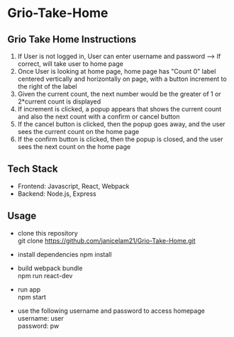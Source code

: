 # Grio-Take-Home


## Grio Take Home Instructions
1. If User is not logged in, User can enter username and password --> If correct, will take user to home page
2. Once User is looking at home page, home page has "Count 0" label centered vertically and horizontally on page, with a button increment to the right of the label
3. Given the current count, the next number would be the greater of 1 or 2*current count is displayed
4. If increment is clicked, a popup appears that shows the current count and also the next count with a confirm or cancel button
5. If the cancel button is clicked, then the popup goes away, and the user sees the current count on the home page
6. If the confirm button is clicked, then the popup is closed, and the user sees the next count on the home page


## Tech Stack
* Frontend: Javascript, React, Webpack
* Backend: Node.js, Express


## Usage
* clone this repository  
git clone https://github.com/janicelam21/Grio-Take-Home.git

* install dependencies
npm install 

* build webpack bundle  
npm run react-dev

* run app  
npm start

* use the following username and password to access homepage  
username: user  
password: pw  
